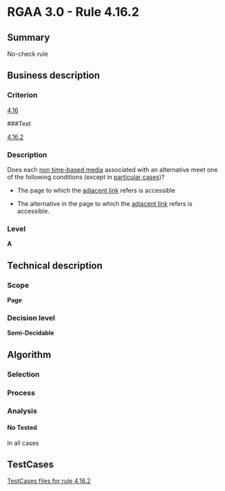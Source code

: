 # RGAA 3.0 -  Rule 4.16.2

## Summary

No-check rule

## Business description

### Criterion

[4.16](http://disic.github.io/rgaa_referentiel_en/RGAA3.0_Criteria_English_version_v1.html#crit-4-16)

###Test

[4.16.2](http://disic.github.io/rgaa_referentiel_en/RGAA3.0_Criteria_English_version_v1.html#test-4-16-2)

### Description
Does each <a href="http://disic.github.io/rgaa_referentiel_en/RGAA3.0_Glossary_English_version_v1.html#mMediaNoTemp">non
  time-based media</a> associated with an alternative
    meet one of the following conditions (except
    in <a title="Particular cases for criterion 4.16" href="http://disic.github.io/rgaa_referentiel_en/RGAA3.0_Particular_cases_English_version_v1.html#cpCrit4-16">particular cases</a>)?
    <ul><li> The page to which the <a href="http://disic.github.io/rgaa_referentiel_en/RGAA3.0_Glossary_English_version_v1.html#mLienAdj">adjacent
    link</a> refers is accessible</li>
  <li> The alternative in the page to which the <a href="http://disic.github.io/rgaa_referentiel_en/RGAA3.0_Glossary_English_version_v1.html#mLienAdj">adjacent
    link</a> refers is accessible.</li>
    </ul> 


### Level

**A**

## Technical description

### Scope

**Page**

### Decision level

**Semi-Decidable**

## Algorithm

### Selection

### Process

### Analysis

#### No Tested 

In all cases



##  TestCases 

[TestCases files for rule 4.16.2](https://github.com/Asqatasun/Asqatasun/tree/master/rules/rules-rgaa3.0/src/test/resources/testcases/rgaa30/Rgaa30Rule041602/) 


